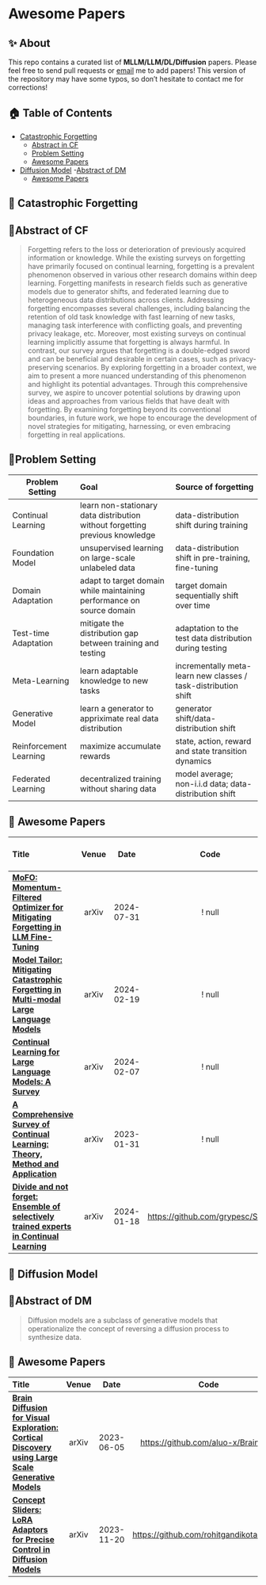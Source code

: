 # Awesome Papers

## ✨ About
This repo contains a curated list of **MLLM/LLM/DL/Diffusion** papers.
Please feel free to send pull requests or [email](qzk0919@connect.hku.hk) me to add papers! 
This version of the repository may have some typos, so don’t hesitate to contact me for corrections!

<!-- ******* 0-Content Table ******* -->
 ## 🏠 Table of Contents
 - [Catastrophic Forgetting](#catastrophic-forgetting)
   - [Abstract in CF](#abstract-of-cf)
   - [Problem Setting](#problem-setting)
   - [Awesome Papers](#awesome-papers)
 - [Diffusion Model](#diffusion-model)
   -[Abstract of DM](#abstract-of-dm)
   - [Awesome Papers](#awesome-papers)
   
  

<!-- ******* 1-Catastrophic Forgetting******* -->
## 📄 Catastrophic Forgetting

## 🐳Abstract of CF
> Forgetting refers to the loss or deterioration of previously acquired information or knowledge. While the existing surveys on forgetting have primarily focused on continual learning, forgetting is a prevalent phenomenon observed in various other research domains within deep learning. Forgetting manifests in research fields such as generative models due to generator shifts, and federated learning due to heterogeneous data distributions across clients. Addressing forgetting encompasses several challenges, including balancing the retention of old task knowledge with fast learning of new tasks, managing task interference with conflicting goals, and preventing privacy leakage, etc. Moreover, most existing surveys on continual learning implicitly assume that forgetting is always harmful. In contrast, our survey argues that forgetting is a double-edged sword and can be beneficial and desirable in certain cases, such as privacy-preserving scenarios. By exploring forgetting in a broader context, we aim to present a more nuanced understanding of this phenomenon and highlight its potential advantages. Through this comprehensive survey, we aspire to uncover potential solutions by drawing upon ideas and approaches from various fields that have dealt with forgetting. By examining forgetting beyond its conventional boundaries, in future work, we hope to encourage the development of novel strategies for mitigating, harnessing, or even embracing forgetting in real applications.

## 🙋Problem Setting

| **Problem Setting** | **Goal** | **Source of forgetting** | 
| --------------- | :---- | :---- |
| Continual Learning | learn non-stationary data distribution without forgetting previous knowledge  | data-distribution shift during training |
| Foundation Model |unsupervised learning on large-scale unlabeled data | data-distribution shift in pre-training, fine-tuning  |
| Domain Adaptation | adapt to target domain while maintaining performance on source domain | target domain sequentially shift over time |
| Test-time Adaptation |mitigate the distribution gap between training and testing | adaptation to the test data distribution during testing|
| Meta-Learning | learn adaptable knowledge to new tasks | incrementally meta-learn new classes / task-distribution shift  |
| Generative Model | learn a generator to appriximate real data distribution | generator shift/data-distribution shift |
| Reinforcement Learning | maximize accumulate rewards | state, action, reward and state transition dynamics|
| Federated Learning | decentralized training without sharing data |  model average; non-i.i.d data; data-distribution shift |

<!-- | Self-Supervised Learning | unsupervised pre-training | data-distribution shift | -->

## 📝 Awesome Papers
|  Title  |   Venue  |   Date   |   Code   |   Notes  |   Harm or Benefit  |
|:--------|:--------:|:--------:|:--------:|:--------:| :--------:|
| [**MoFO: Momentum-Filtered Optimizer for Mitigating Forgetting in LLM Fine-Tuning**](https://arxiv.org/pdf/2407.20999v2) | arXiv | 2024-07-31 | ! null | Forgetting in Fine-Tuning Foundation LLM | harm |
| [**Model Tailor: Mitigating Catastrophic Forgetting in Multi-modal Large Language Models**](https://arxiv.org/abs/2402.12048) | arXiv | 2024-02-19 | ! null | Ensemble to mitigate forgetting in MLLM| harm |
| [**Continual Learning for Large Language Models: A Survey**](https://arxiv.org/pdf/2402.01364) | arXiv | 2024-02-07 | ! null | Continual Learning in LLM | survey |
| [**A Comprehensive Survey of Continual Learning: Theory, Method and Application**](https://arxiv.org/abs/2302.00487) | arXiv | 2023-01-31 | ! null | Continual Learning in LLM | survey |
| [**Divide and not forget: Ensemble of selectively trained experts in Continual Learning**](https://arxiv.org/abs/2401.10191) | arXiv | 2024-01-18 | https://github.com/grypesc/SEED | Architecture based method to mitigate CF | harm |

<!-- ******* 2-Diffusion Model******* -->
## 📄 Diffusion Model

## 🐳Abstract of DM
> Diffusion models are a subclass of generative models that operationalize the concept of reversing a diffusion process to synthesize data.

## 📝 Awesome Papers 
|  Title  |   Venue  |   Date   |   Code   |   Notes  |
|:--------|:--------:|:--------:|:--------:|:--------:|
| [**Brain Diffusion for Visual Exploration: Cortical Discovery using Large Scale Generative Models**](https://arxiv.org/abs/2306.03089) | arXiv | 2023-06-05 | https://github.com/aluo-x/BrainDiVE | Brain guided diffusion |
| [**Concept Sliders: LoRA Adaptors for Precise Control in Diffusion Models**](https://arxiv.org/abs/2311.12092) | arXiv | 2023-11-20 | https://github.com/rohitgandikota/sliders | Concept Slider |
